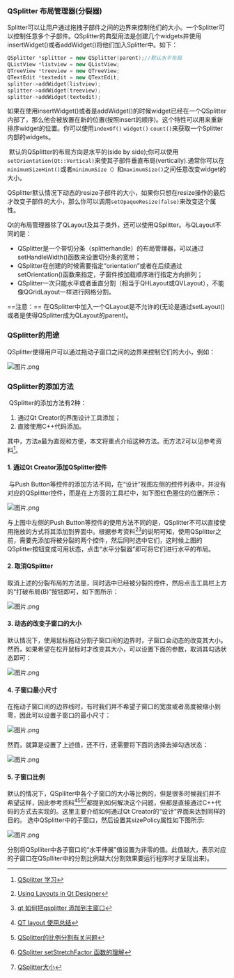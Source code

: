 ### QSplitter 布局管理器(分裂器)

​	Splitter可以让用户通过拖拽子部件之间的边界来控制他们的大小。一个Splitter可以控制任意多个子部件。QSplitter的典型用法是创建几个widgets并使用insertWidget()或者addWidget()将他们加入Splitter中。如下：

```C++
QSplitter *splitter = new QSplitter(parent);//默认水平布局
QListView *listview = new QListView;
QTreeView *treeview = new QTreeView;
QTextEdit *textedit = new QTextEdit;
splitter->addWidget(listview);
splitter->addWidget(treeview);
splitter->addWidget(textedit);
```

​	如果在使用insertWidget()或者是addWidget()的时候widget已经在一个QSplitter内部了，那么他会被放置在新的位置(按照insert的顺序)。这个特性可以用来重新排序widget的位置。你可以使用`indexOf()` `widget()` `count()`来获取一个Splitter内部的widgets。

​	默认的QSplitter的布局方向是水平的(side by side);你可以使用`setOrientation(Qt::Vertical)`来使其子部件垂直布局(vertically).通常你可以在`minimumSizeHint()`或者`minimumSize（）`和`maximumSize()`之间任意改变widget的大小。

​	QSplitter默认情况下动态的resize子部件的大小，如果你只想在resize操作的最后才改变子部件的大小，那么你可以调用`setOpaqueResize(false)`来改变这个属性。

Qt的布局管理器除了QLayout及其子类外，还可以使用QSplitter。与QLayout不同的是：

- QSplitter是一个带切分条（splitterhandle）的布局管理器，可以通过setHandleWidth()函数来设置切分条的宽带；
- QSplitter在创建的时候需要指定“orientation”或者在后续通过setOrientation()函数来指定，子窗件按加载顺序进行指定方向排列；
- QSplitter一次只能水平或者垂直分割（相当于QHLayout或QVLayout），不能像QGridLayout一样进行网格分割。

==注意：== 在QSplitter中加入一个QLayout是不允许的(无论是通过setLayout()或者是使得QSplitter成为QLayout的parent)。

### QSplitter的用途

​	QSplitter使得用户可以通过拖动子窗口之间的边界来控制它们的大小，例如：

![图片.png](https://upload-images.jianshu.io/upload_images/6128001-8ad42bc280644861.png?imageMogr2/auto-orient/strip%7CimageView2/2/w/1240)

### QSplitter的添加方法

​	 QSplitter的添加方法有2种：

1. 通过Qt Creator的界面设计工具添加；
2. 直接使用C++代码添加。

其中，方法a最为直观和方便，本文将重点介绍这种方法。而方法2可以见参考资料[^1]。



#### 1. 通过Qt Creator添加QSplitter控件

​	与Push Button等控件的添加方法不同，在“设计”视图左侧的控件列表中，并没有对应的QSplitter控件，而是在上方面的工具栏中，如下图红色圈住的位置所示：

![图片.png](https://upload-images.jianshu.io/upload_images/6128001-7698dd6f8948a695.png?imageMogr2/auto-orient/strip%7CimageView2/2/w/1240)

与上图中左侧的Push Button等控件的使用方法不同的是，QSplitter不可以直接使用拖放的方式将其添加到界面中。根据参考资料[^2][^3]的说明可知，使用QSplitter之前，需要先添加将被分裂的两个控件，然后同时选中它们，这时候上图的QSplitter按钮变成可用状态，点击“水平分裂器”即可将它们进行水平的布局。



#### 2. 取消QSplitter

​	 取消上述的分裂布局的方法是，同时选中已经被分裂的控件，然后点击工具栏上方的“打破布局(B)”按钮即可，如下图所示：

![图片.png](https://upload-images.jianshu.io/upload_images/6128001-3f528e8519237289.png?imageMogr2/auto-orient/strip%7CimageView2/2/w/1240)



#### 3. 动态的改变子窗口的大小

​	默认情况下，使用鼠标拖动分割子窗口间的边界时，子窗口会动态的改变其大小。然而，如果希望在松开鼠标时才改变其大小，可以设置下面的参数，取消其勾选状态即可：

![图片.png](https://upload-images.jianshu.io/upload_images/6128001-56d1d0e23f4a1902.png?imageMogr2/auto-orient/strip%7CimageView2/2/w/1240)



#### 4. 子窗口最小尺寸

在拖动子窗口间的边界线时，有时我们并不希望子窗口的宽度或者高度被缩小到零，因此可以设置子窗口的最小尺寸：

![图片.png](https://upload-images.jianshu.io/upload_images/6128001-8e24f733fa485a2e.png?imageMogr2/auto-orient/strip%7CimageView2/2/w/1240)

 然而，就算是设置了上述值，还不行，还需要将下面的选择去掉勾选状态：

![图片.png](https://upload-images.jianshu.io/upload_images/6128001-25fabe7cb3b0cc19.png?imageMogr2/auto-orient/strip%7CimageView2/2/w/1240)

#### 5. 子窗口比例

​	默认的情况下，QSplliter中各个子窗口的大小等比例的，但是很多时候我们并不希望这样，因此参考资料[^5][^6][^7][^8]都提到如何解决这个问题，但都是直接通过C++代码的方式去实现的。这里主要介绍如何通过Qt Creator的“设计”界面来达到同样的目的。 选中QSplitter中的子窗口，然后设置其sizePolicy属性如下图所示:

![图片.png](https://upload-images.jianshu.io/upload_images/6128001-7e90ca6f15c87864.png?imageMogr2/auto-orient/strip%7CimageView2/2/w/1240)

分别将QSplliter中各子窗口的“水平伸展”值设置为非零的值。此值越大，表示对应的子窗口在QSplliter中的分割比例越大(分割效果要运行程序时才呈现出来)。





[^1]: [QSplitter 学习](http://blog.csdn.net/dreamcs/article/details/8070243)
[^2]: [Using Layouts in Qt Designer](http://doc.qt.io/qt-4.8/designer-layouts.html)
[^3]: [qt 如何把qsplitter 添加到主窗口](http://zhidao.baidu.com/link?url=KOjsJsiuFwtDLKtttUDi1VCF0NfhHpYsf6gs53LfgkkTALmA5PDLsgoayDmHC97_9WVaqVgsJPmjcar11r_Cua)
[^4]: [QSplitter的比例分割问题](http://bbs.csdn.net/topics/360258432)
[^5]: [QT layout 使用总结](http://blog.chinaunix.net/uid-11640640-id-2139896.html) 
[^6]: [QSplitter的比例分割有关问题](http://www.educity.cn/wenda/188837.html)
[^7]: [QSplitter setStretchFactor 函数的理解](http://blog.csdn.net/wangsky2/article/details/38707863)
[^8]: [QSplitter大小](http://blog.csdn.net/tujiaw/article/details/40165059)
[^9]: [请问QSplitter怎么固定大小呢？](http://www.qtcn.org/bbs/simple/?t7752.html)

